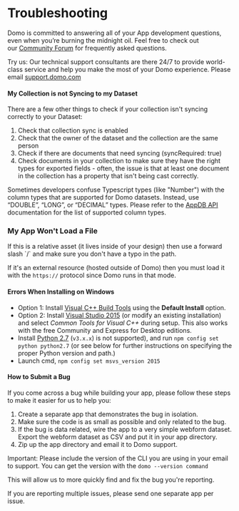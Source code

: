 # Troubleshooting

Domo is committed to answering all of your App development questions, even when you’re burning the midnight oil. Feel free to check out our <a href="https://dojo.domo.com/t5/Domo-Developer/bd-p/DeveloperForum">Community Forum</a> for frequently asked questions. 


Try us: Our technical support consultants are there 24/7 to provide world-class service and help you make the most of your Domo experience. Please email <a href="http://support.domo.com/">support.domo.com</a>

#### My Collection is not Syncing to my Dataset
There are a few other things to check if your collection isn't syncing correctly to your Dataset:
<ol>
 	<li>Check that collection sync is enabled</li>
 	<li>Check that the owner of the dataset and the collection are the same person</li>
 	<li>Check if there are documents that need syncing (syncRequired: true)</li>
 	<li>Check documents in your collection to make sure they have the right types for exported fields - often, the issue is that at least one document in the collection has a property that isn't being cast correctly.</li>
</ol>

Sometimes developers confuse Typescript types (like "Number") with the column types that are supported for Domo datasets. Instead, use “DOUBLE”, “LONG”, or “DECIMAL” types. Please refer to the [AppDB API](../../../Domo-App-APIs/AppDB-API.md#defining-collections-in-the-manifest) documentation for the list of supported column types.
<h3>My App Won't Load a File</h3>
If this is a relative asset (it lives inside of your design) then use a forward slash `/` and make sure you don't have a typo in the path.

If it's an external resource (hosted outside of Domo) then you must load it with the `https://` protocol since Domo runs in that mode.
#### Errors When Installing on Windows

- Option 1: Install <a href="http://go.microsoft.com/fwlink/?LinkId=691126">Visual C++ Build Tools</a> using the <strong>Default Install</strong> option.
- Option 2: Install <a href="https://www.visualstudio.com/products/visual-studio-community-vs">Visual Studio 2015</a> (or modify an existing installation) and select <em>Common Tools for Visual C++</em> during setup. This also works with the free Community and Express for Desktop editions.
- Install <a href="https://www.python.org/downloads/">Python 2.7</a> (`v3.x.x`) is not supported), and run `npm config set python python2.7` (or see below for further instructions on specifying the proper Python version and path.)
- Launch cmd, `npm config set msvs_version 2015`


#### How to Submit a Bug
If you come across a bug while building your app, please follow these steps to make it easier for us to help you:
<ol>
 	<li>Create a separate app that demonstrates the bug in isolation.</li>
 	<li>Make sure the code is as small as possible and only related to the bug.</li>
 	<li>If the bug is data related, wire the app to a very simple webform dataset. Export the webform dataset as CSV and put it in your app directory.</li>
 	<li>Zip up the app directory and email it to Domo support.</li>
</ol>

Important: Please include the version of the CLI you are using in your email to support. You can get the version with the `domo --version command`

This will allow us to more quickly find and fix the bug you're reporting.

If you are reporting multiple issues, please send one separate app per issue.
